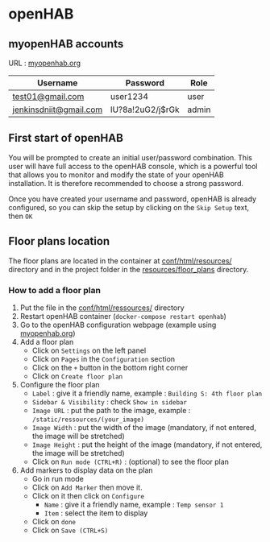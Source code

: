 # openHAB

## myopenHAB accounts

URL : [myopenhab.org](https://myopenhab.org/)

| Username               | Password         | Role  |
|------------------------|------------------|-------|
| test01@gmail.com       | user1234         | user  |
| jenkinsdniit@gmail.com | lU?8a!2uG2/j$rGk | admin |

## First start of openHAB

You will be prompted to create an initial user/password combination.
This user will have full access to the openHAB console, which is a powerful tool that allows you to monitor and modify the state of your openHAB installation.
It is therefore recommended to choose a strong password.

Once you have created your username and password, openHAB is already configured, so you can skip the setup by clicking on the `Skip Setup` text, then `OK`

## Floor plans location

The floor plans are located in the container at [conf/html/resources/](./conf/html/resources/) directory 
and in the project folder in the [resources/floor_plans](../resources/floor_plans) directory.

### How to add a floor plan

1. Put the file in the [conf/html/ressources/](./conf/html/ressources/) directory
2. Restart openHAB container (`docker-compose restart openhab`)
3. Go to the openHAB configuration webpage (example using [myopenhab.org](https://myopenhab.org/))
4. Add a floor plan
   - Click on `Settings` on the left panel
   - Click on `Pages` in the `Configuration` section
   - Click on the `+` button in the bottom right corner
   - Click on `Create floor plan`
5. Configure the floor plan
   - `Label` : give it a friendly name, example : `Building S: 4th floor plan`
   - `Sidebar & Visibility` : check `Show in sidebar`
   - `Image URL` : put the path to the image, example : `/static/ressources/(your_image)`
   - `Image Width` : put the width of the image (mandatory, if not entered, the image will be stretched)
   - `Image Height` : put the height of the image (mandatory, if not entered, the image will be stretched)
   - Click on `Run mode (CTRL+R)` : (optional) to see the floor plan
6. Add markers to display data on the plan  
   - Go in run mode 
   - Click on `Add Marker` then move it.
   - Click on it then click on `Configure`
     - `Name` : give it a friendly name, example : `Temp sensor 1`
     - `Item` : select the item to display
   - Click on `done`
   - Click on `Save (CTRL+S)`
